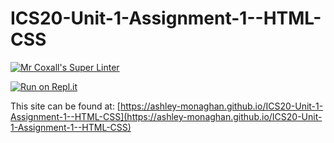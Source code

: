 # ICS20-Unit-1-Assignment-1--HTML-CSS

[![Mr Coxall's Super Linter](https://github.com/ashley-monaghan/ICS20-Unit-1-Assignment-1--HTML-CSS/workflows/Mr%20Coxall's%20Super%20Linter/badge.svg)](https://github.com/ashley-monaghan/ICS20-Unit-1-Assignment-1--HTML-CSS/actions/)

[![Run on Repl.it](https://repl.it/badge/github/ashley-monaghan/ICS20-Unit-1-Assignment-1--HTML-CSS)](https://repl.it/github/ashley-monaghan/ICS20-Unit-1-Assignment-1--HTML-CSS)

This site can be found at: [https://ashley-monaghan.github.io/ICS20-Unit-1-Assignment-1--HTML-CSS](https://ashley-monaghan.github.io/ICS20-Unit-1-Assignment-1--HTML-CSS)
